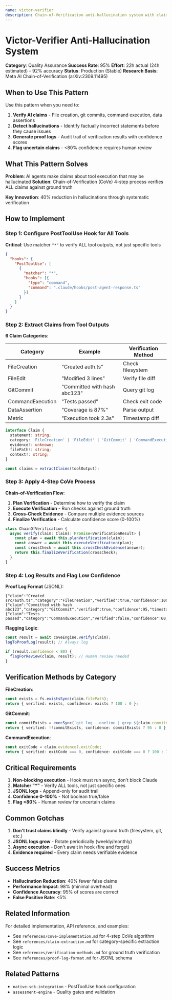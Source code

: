 ```yaml
---
name: victor-verifier
description: Chain-of-Verification anti-hallucination system with claim extraction and proof logging. This skill should be used when implementing verification systems, detecting hallucinations, validating tool outputs, or ensuring factual accuracy of AI-generated claims.
---
```


# Victor-Verifier Anti-Hallucination System

**Category**: Quality Assurance
**Success Rate**: 95%
**Effort**: 22h actual (24h estimated) - 92% accuracy
**Status**: Production (Stable)
**Research Basis**: Meta AI Chain-of-Verification (arXiv:2309.11495)

## When to Use This Pattern

Use this pattern when you need to:

1. **Verify AI claims** - File creation, git commits, command execution, data assertions
2. **Detect hallucinations** - Identify factually incorrect statements before they cause issues
3. **Generate proof logs** - Audit trail of verification results with confidence scores
4. **Flag uncertain claims** - <80% confidence requires human review

## What This Pattern Solves

**Problem**: AI agents make claims about tool execution that may be hallucinated
**Solution**: Chain-of-Verification (CoVe) 4-step process verifies ALL claims against ground truth

**Key Innovation**: 40% reduction in hallucinations through systematic verification

## How to Implement

### Step 1: Configure PostToolUse Hook for All Tools

**Critical**: Use matcher `"*"` to verify ALL tool outputs, not just specific tools

```json
{
  "hooks": {
    "PostToolUse": [
      {
        "matcher": "*",
        "hooks": [{
          "type": "command",
          "command": ".claude/hooks/post-agent-response.ts"
        }]
      }
    ]
  }
}
```

### Step 2: Extract Claims from Tool Outputs

**6 Claim Categories**:

| Category | Example | Verification Method |
|----------|---------|---------------------|
| FileCreation | "Created auth.ts" | Check filesystem |
| FileEdit | "Modified 3 lines" | Verify file diff |
| GitCommit | "Committed with hash abc123" | Query git log |
| CommandExecution | "Tests passed" | Check exit code |
| DataAssertion | "Coverage is 87%" | Parse output |
| Metric | "Execution took 2.3s" | Timestamp diff |

```typescript
interface Claim {
  statement: string;
  category: 'FileCreation' | 'FileEdit' | 'GitCommit' | 'CommandExecution' | 'DataAssertion' | 'Metric';
  evidence?: unknown;
  filePath?: string;
  context?: string;
}

const claims = extractClaims(toolOutput);
```

### Step 3: Apply 4-Step CoVe Process

**Chain-of-Verification Flow**:

1. **Plan Verification** - Determine how to verify the claim
2. **Execute Verification** - Run checks against ground truth
3. **Cross-Check Evidence** - Compare multiple evidence sources
4. **Finalize Verification** - Calculate confidence score (0-100%)

```typescript
class ChainOfVerification {
  async verify(claim: Claim): Promise<VerificationResult> {
    const plan = await this.planVerification(claim);
    const answer = await this.executeVerification(plan);
    const crossCheck = await this.crossCheckEvidence(answer);
    return this.finalizeVerification(crossCheck);
  }
}
```

### Step 4: Log Results and Flag Low Confidence

**Proof Log Format** (JSONL):
```jsonl
{"claim":"Created src/auth.ts","category":"FileCreation","verified":true,"confidence":100,"timestamp":1729627200000}
{"claim":"Committed with hash abc123","category":"GitCommit","verified":true,"confidence":95,"timestamp":1729627201000}
{"claim":"Tests passed","category":"CommandExecution","verified":false,"confidence":60,"flagged":true,"timestamp":1729627202000}
```

**Flagging Logic**:
```typescript
const result = await coveEngine.verify(claim);
logToProofLog(result); // Always log

if (result.confidence < 80) {
  flagForReview(claim, result); // Human review needed
}
```

## Verification Methods by Category

**FileCreation**:
```typescript
const exists = fs.existsSync(claim.filePath);
return { verified: exists, confidence: exists ? 100 : 0 };
```

**GitCommit**:
```typescript
const commitExists = execSync(`git log --oneline | grep ${claim.commitHash}`);
return { verified: !!commitExists, confidence: commitExists ? 95 : 0 };
```

**CommandExecution**:
```typescript
const exitCode = claim.evidence?.exitCode;
return { verified: exitCode === 0, confidence: exitCode === 0 ? 100 : 70 };
```

## Critical Requirements

1. **Non-blocking execution** - Hook must run async, don't block Claude
2. **Matcher "*"** - Verify ALL tools, not just specific ones
3. **JSONL logs** - Append-only for audit trail
4. **Confidence 0-100%** - Not boolean true/false
5. **Flag <80%** - Human review for uncertain claims

## Common Gotchas

1. **Don't trust claims blindly** - Verify against ground truth (filesystem, git, etc.)
2. **JSONL logs grow** - Rotate periodically (weekly/monthly)
3. **Async execution** - Don't await in hook (fire and forget)
4. **Evidence required** - Every claim needs verifiable evidence

## Success Metrics

- **Hallucination Reduction**: 40% fewer false claims
- **Performance Impact**: 98% (minimal overhead)
- **Confidence Accuracy**: 95% of scores are correct
- **False Positive Rate**: <5%

## Related Information

For detailed implementation, API reference, and examples:
- See `references/cove-implementation.md` for 4-step CoVe algorithm
- See `references/claim-extraction.md` for category-specific extraction logic
- See `references/verification-methods.md` for ground truth verification
- See `references/proof-log-format.md` for JSONL schema

## Related Patterns

- `native-sdk-integration` - PostToolUse hook configuration
- `assessment-engine` - Quality gates and validation
